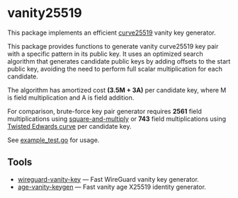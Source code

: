# vanity25519

This package implements an efficient [curve25519](https://datatracker.ietf.org/doc/html/rfc7748#section-4.1) vanity key generator.

This package provides functions to generate vanity curve25519 key pair with a specific pattern in its public key.
It uses an optimized search algorithm that generates candidate public keys by adding offsets to the start public key,
avoiding the need to perform full scalar multiplication for each candidate.

The algorithm has amortized cost **(3.5M + 3A)** per candidate key, where M is field multiplication and A is field addition.

For comparison, brute-force key pair generator requires
**2561** field multiplications using [square-and-multiply](https://datatracker.ietf.org/doc/html/rfc7748#section-4.1) or
**743** field multiplications using [Twisted Edwards curve](https://github.com/FiloSottile/edwards25519/commit/2941d4c8cdacb392a1b39f85adafaeae65bb50f6) per candidate key.

See [example_test.go](example_test.go) for usage.

## Tools

* [wireguard-vanity-key](https://github.com/AlexanderYastrebov/wireguard-vanity-key) — Fast WireGuard vanity key generator.
* [age-vanity-keygen](https://github.com/AlexanderYastrebov/age-vanity-keygen) — Fast vanity age X25519 identity generator.
